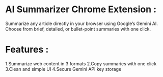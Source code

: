 # AI Summarizer Chrome Extension :
Summarize any article directly in your browser using Google’s Gemini AI. Choose from brief, detailed, or bullet-point summaries with one click.

# Features :
1.Summarize web content in 3 formats
2.Copy summaries with one click
3.Clean and simple UI
4.Secure Gemini API key storage
